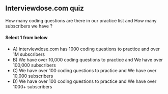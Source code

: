 <!-- Answer = 5d50dcbf29c38b21017ab0020c6a484b -->
## Interviewdose.com quiz
How many coding questions are there in our practice list and How many subscribers we have ?

#### Select 1 from below
- A) interviewdose.com has 1000 coding questions to practice and over 1M subscribers
- B) We have over 10,000 coding questions to practice and We have over 100,000 subscribers
- C) We have over 100 coding questions to practice and We have over 10,000 subscribers
- D) We have over 100 coding questions to practice and We have over 1000+ subscribers
